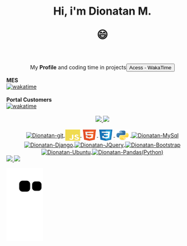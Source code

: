 <div align="center">
  <h1>Hi, i'm Dionatan M. <p>&#128516;</p></h1><br>
  <p>My <b>Profile</b> and coding time in projects<a href="https://wakatime.com/@Dionatan"><button> Acess - WakaTime</button><a></p>
</div>

<div>
  <b>MES</b><br>
  <a href="https://wakatime.com/badge/github/gitrotoline/MES"><img src="https://wakatime.com/badge/github/gitrotoline/MES.svg" alt="wakatime"></a>
</div><br>
<div>
  <b>Portal Customers</b><br>
  <a href="https://wakatime.com/badge/user/132d7a0b-c5c4-4a30-89d3-d98622557331/project/f5c523bf-87ae-4fb1-8c5b-aa701c68e551"><img      src="https://wakatime.com/badge/user/132d7a0b-c5c4-4a30-89d3-d98622557331/project/f5c523bf-87ae-4fb1-8c5b-aa701c68e551.svg" alt="wakatime"></a>
</div><br>

<div align="center">
  <a href="https://github.com/Dionatann">
  <img height="180em" src="https://github-readme-stats.vercel.app/api?username=Dionatann&show_icons=true&theme=dark&include_all_commits=true&count_private=true"/>
  <img height="180em" src="https://github-readme-stats.vercel.app/api/top-langs/?username=Dionatann&layout=compact&langs_count=7&theme=dark"/>
</div>
<div style="display: inline_block" align="center"><br>
  <img align="center" alt="Dionatan-git" height="30" width="40" src="https://cdn.jsdelivr.net/gh/devicons/devicon/icons/git/git-original.svg"/>
  <img align="center" alt="Dionatan-Js" height="30" width="40" src="https://raw.githubusercontent.com/devicons/devicon/master/icons/javascript/javascript-plain.svg">
  <img align="center" alt="Dionatan-HTML" height="30" width="40" src="https://raw.githubusercontent.com/devicons/devicon/master/icons/html5/html5-original.svg">
  <img align="center" alt="Dionatan-CSS" height="30" width="40" src="https://raw.githubusercontent.com/devicons/devicon/master/icons/css3/css3-original.svg">
  <img align="center" alt="Dionatan-Python" height="30" width="40" src="https://raw.githubusercontent.com/devicons/devicon/master/icons/python/python-original.svg">
  <img align="center" alt="Dionatan-MySql" height="30" width="40" src="https://cdn.jsdelivr.net/gh/devicons/devicon/icons/mysql/mysql-original.svg" />
  <img align="center" alt="Dionatan-Django" height="30" width="40" src="https://cdn.jsdelivr.net/gh/devicons/devicon/icons/django/django-plain.svg" />
  <img align="center" alt="Dionatan-JQuery" height="30" width="40" src="https://cdn.jsdelivr.net/gh/devicons/devicon/icons/jquery/jquery-original-wordmark.svg" />
  <img align="center" alt="Dionatan-Bootstrap" height="30" width="40" src="https://cdn.jsdelivr.net/gh/devicons/devicon/icons/bootstrap/bootstrap-original.svg" />
  <img align="center" alt="Dionatan-Ubuntu" height="30" width="40" src="https://cdn.jsdelivr.net/gh/devicons/devicon/icons/ubuntu/ubuntu-plain.svg" />
  <img align="center" alt="Dionatan-Pandas(Python)" height="30" width="40" src="https://cdn.jsdelivr.net/gh/devicons/devicon/icons/pandas/pandas-original.svg" />
</div>

 
<div>   
  <a href="https:"mailto:dionatanmaicon10@gmail.com"><img src="https://img.shields.io/badge/-Gmail-%23333?style=for-the-badge&logo=gmail&logoColor=white"                     target="_blank">
  </a>
  <a href="https://www.linkedin.com/in/dionatan-maicon-33a70619b/" target="_blank"><img src="https://img.shields.io/badge/-LinkedIn-%230077B5?style=for-the-                 badge&logo=linkedin&logoColor=white" target="_blank">
  </a> 
</div>
  
  
![Snake animation](https://github.com/Dionatann/Dionatann/blob/output/github-contribution-grid-snake.svg)
